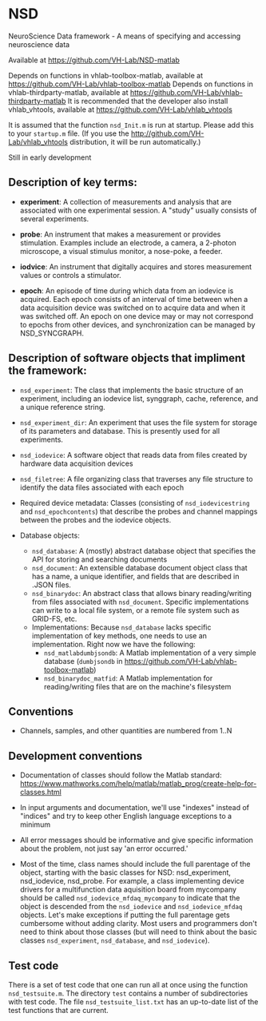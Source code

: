 # NSD
NeuroScience Data framework - A means of specifying and accessing neuroscience data

Available at https://github.com/VH-Lab/NSD-matlab

Depends on functions in vhlab-toolbox-matlab, available at https://github.com/VH-Lab/vhlab-toolbox-matlab
Depends on functions in vhlab-thirdparty-matlab, available at https://github.com/VH-Lab/vhlab-thirdparty-matlab
It is recommended that the developer also install vhlab_vhtools, available at https://github.com/VH-Lab/vhlab_vhtools

It is assumed that the function `nsd_Init.m` is run at startup. Please add this to your `startup.m` file. (If you use the http://github.com/VH-Lab/vhlab_vhtools distribution, it will be run automatically.)


Still in early development

## Description of key terms:

- **experiment**: A collection of measurements and analysis that are associated with one experimental session. A "study" usually consists of several experiments.

- **probe**: An instrument that makes a measurement or provides stimulation. Examples include an electrode, a camera, a 2-photon microscope, a visual stimulus monitor, a nose-poke, a feeder.

- **iodvice**: An instrument that digitally acquires and stores measurement values or controls a stimulator.

- **epoch**: An episode of time during which data from an iodevice is acquired. Each epoch consists of an interval of time between when a data acquisition device was switched on to acquire data and when it was switched off. An epoch on one device may or may not correspond to epochs from other devices, and synchronization can be managed by NSD_SYNCGRAPH.


## Description of software objects that impliment the framework:

- `nsd_experiment`: The class that implements the basic structure of an experiment, including an iodevice list, synggraph, cache, reference, and a unique reference string.

- `nsd_experiment_dir`: An experiment that uses the file system for storage of its parameters and database. This is presently used for all experiments.

- `nsd_iodevice`: A software object that reads data from files created by hardware data acquisition devices

- `nsd_filetree`: A file organizing class that traverses any file structure to identify the data files associated with each epoch

- Required device metadata: Classes (consisting of `nsd_iodevicestring` and `nsd_epochcontents`) that describe the probes and channel mappings between the probes and the iodevice objects.

- Database objects:
   - `nsd_database`: A (mostly) abstract database object that specifies the API for storing and searching documents
   - `nsd_document`: An extensible database document object class that has a name, a unique identifier, and fields that are described in .JSON files.
   - `nsd_binarydoc`: An abstract class that allows binary reading/writing from files associated with `nsd_document`. Specific implementations can write to a local file system, or a remote file system such as GRID-FS, etc. 
   - Implementations: Because `nsd_database` lacks specific implementation of key methods, one needs to use an implementation. Right now we have the following:
      - `nsd_matlabdumbjsondb`: A Matlab implementation of a very simple database (`dumbjsondb` in https://github.com/VH-Lab/vhlab-toolbox-matlab)
      - `nsd_binarydoc_matfid`: A Matlab implementation for reading/writing files that are on the machine's filesystem

## Conventions

- Channels, samples, and other quantities are numbered from 1..N

## Development conventions

- Documentation of classes should follow the Matlab standard: https://www.mathworks.com/help/matlab/matlab_prog/create-help-for-classes.html

- In input arguments and documentation, we'll use "indexes" instead of "indices" and try to keep other English language exceptions to a minimum

- All error messages should be informative and give specific information about the problem, not just say 'an error occurred.'

- Most of the time, class names should include the full parentage of the object, starting with the basic classes for NSD: nsd_experiment, nsd_iodevice, nsd_probe. For example, a class implementing device drivers for a multifunction data aquisition board from mycompany should be called `nsd_iodevice_mfdaq_mycompany` to indicate that the object is descended from the `nsd_iodevice` and `nsd_iodevice_mfdaq` objects. Let's make exceptions if putting the full parentage gets cumbersome without adding clarity. Most users and programmers don't need to think about those classes (but will need to think about the basic classes `nsd_experiment`, `nsd_database`, and `nsd_iodevice`).

## Test code

There is a set of test code that one can run all at once using the function `nsd_testsuite.m`. The directory `test` contains a number of subdirectories with test code. The file `nsd_testsuite_list.txt` has an up-to-date list of the test functions that are current.
